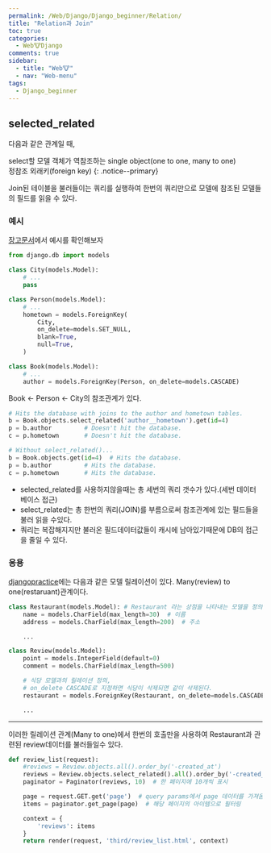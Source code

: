 ```yaml
---
permalink: /Web/Django/Django_beginner/Relation/
title: "Relation과 Join"
toc: true
categories:
  - Web🐮Django
comments: true
sidebar:
  - title: "Web🐮"
  - nav: "Web-menu"
tags:
  - Django_beginner
---
```


## selected_related
다음과 같은 관계일 때,  

select할 모델 객체가 역참조하는 single object(one to one, many to one)  
정참조 외래키(foreign key)
{: .notice--primary}

Join된 테이블을 불러들이는 쿼리를 실행하여 한번의 쿼리만으로 모델에 참조된 모델들의 필드를 읽을 수 있다.  

### 예시

[장고문서](https://docs.djangoproject.com/ko/3.2/ref/models/querysets/#select-related)에서 예시를 확인해보자
```python
from django.db import models

class City(models.Model):
    # ...
    pass

class Person(models.Model):
    # ...
    hometown = models.ForeignKey(
        City,
        on_delete=models.SET_NULL,
        blank=True,
        null=True,
    )

class Book(models.Model):
    # ...
    author = models.ForeignKey(Person, on_delete=models.CASCADE)
```
Book <- Person <- City의 참조관계가 있다.

```python
# Hits the database with joins to the author and hometown tables.
b = Book.objects.select_related('author__hometown').get(id=4)
p = b.author         # Doesn't hit the database.
c = p.hometown       # Doesn't hit the database.

# Without select_related()...
b = Book.objects.get(id=4)  # Hits the database.
p = b.author         # Hits the database.
c = p.hometown       # Hits the database.
```
- selected_related를 사용하지않을때는 총 세번의 쿼리 갯수가 있다.(세번 데이터베이스 접근)  
- select_related는 총 한번의 쿼리(JOIN)를 부름으로써 참조관계에 있는 필드들을 불러 읽을 수있다.   
- 쿼리는 복잡해지지만 불러온 필드데이터값들이 캐시에 남아있기때문에 DB의 접근을 줄일 수 있다.


### 응용
[djangopractice](http://127.0.0.1:8000/third/list/)에는 다음과 같은 모델 릴레이션이 있다. Many(review) to one(restaruant)관계이다.
```python
class Restaurant(models.Model): # Restaurant 라는 상점을 나타내는 모델을 정의
    name = models.CharField(max_length=30)  # 이름
    address = models.CharField(max_length=200)  # 주소

    ...

class Review(models.Model):
    point = models.IntegerField(default=0)
    comment = models.CharField(max_length=500)

    # 식당 모델과의 릴레이션 정의,
    # on_delete CASCADE로 지정하면 식당이 삭제되면 같이 삭제된다.
    restaurant = models.ForeignKey(Restaurant, on_delete=models.CASCADE)

    ...
```

- - -
이러한 릴레이션 관계(Many to one)에서 한번의 호출만을 사용하여 Restaurant과 관련된 review데이터를 불러들일수 있다.
```python
def review_list(request):
    #reviews = Review.objects.all().order_by('-created_at')
    reviews = Review.objects.select_related().all().order_by('-created_at')
    paginator = Paginator(reviews, 10)  # 한 페이지에 10개씩 표시

    page = request.GET.get('page')  # query params에서 page 데이터를 가져옴
    items = paginator.get_page(page)  # 해당 페이지의 아이템으로 필터링

    context = {
        'reviews': items
    }
    return render(request, 'third/review_list.html', context)
```